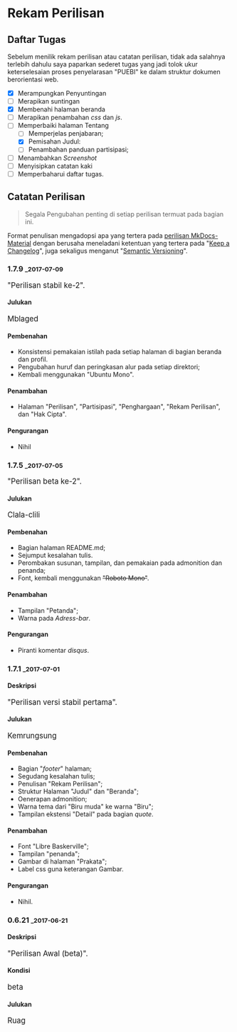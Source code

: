# Rekam Perilisan

## Daftar Tugas

Sebelum menilik rekam perilisan atau catatan perilisan, tidak ada salahnya terlebih dahulu saya paparkan sederet tugas yang jadi tolok ukur keterselesaian proses penyelarasan "PUEBI" ke dalam struktur dokumen berorientasi web.

* [x] Merampungkan Penyuntingan
* [ ] Merapikan suntingan
* [x] Membenahi halaman beranda
* [ ] Merapikan penambahan *css* dan *js*.
* [ ] Memperbaiki halaman Tentang
    * [ ] Memperjelas penjabaran;
    * [x] Pemisahan Judul:
    * [ ] Penambahan panduan partisipasi;
* [ ] Menambahkan _Screenshot_
* [ ] Menyisipkan catatan kaki
* [ ] Memperbaharui daftar tugas.

## Catatan Perilisan

>Segala Pengubahan penting di setiap perilisan termuat pada bagian ini.

Format penulisan mengadopsi apa yang tertera pada [perilisan MkDocs-Material](http://squidfunk.github.io/mkdocs-material/release-notes/#changelog) dengan berusaha meneladani ketentuan yang tertera pada "[Keep a Changelog](http://keepachangelog.com/en/1.0.0/)", juga sekaligus menganut "[Semantic Versioning](http://semver.org/spec/v2.0.0.html)".

### 1.7.9 <small>_2017-07-09</small>

<big>"Perilisan stabil ke-2".</big>

#### Julukan

<big>Mblaged</big>


#### Pembenahan

* Konsistensi pemakaian istilah pada setiap halaman di bagian beranda dan profil.
* Pengubahan huruf dan peringkasan alur pada setiap direktori;
* Kembali menggunakan "Ubuntu Mono".

#### Penambahan

* Halaman "Perilisan", "Partisipasi", "Penghargaan", "Rekam Perilisan", dan "Hak Cipta".

#### Pengurangan

* Nihil

### 1.7.5 <small>_2017-07-05</small>

<big>"Perilisan beta ke-2".</big>

#### Julukan

<big>Clala-clili</big>


#### Pembenahan

* Bagian halaman README.md;
* Sejumput kesalahan tulis.
* Perombakan susunan, tampilan, dan pemakaian pada admonition dan penanda;
* Font, kembali menggunakan ~~"Roboto Mono"~~.

#### Penambahan

* Tampilan "Petanda";
* Warna pada *Adress-bar*.

#### Pengurangan

* Piranti komentar *disqus*.

### 1.7.1 <small>_2017-07-01</small>

#### Deskripsi

<big>"Perilisan versi stabil pertama".</big>

#### Julukan

<big>Kemrungsung</big>

#### Pembenahan

* Bagian "*footer*" halaman;
* Segudang kesalahan tulis;
* Penulisan "Rekam Perilisan";
* Struktur Halaman "Judul" dan "Beranda"; 
* Oenerapan admonition;
* Warna tema dari "Biru muda" ke warna "Biru";
* Tampilan ekstensi "Detail" pada bagian *quote*.

#### Penambahan

* Font "Libre Baskerville";
* Tampilan "penanda";
* Gambar di halaman "Prakata";
* Label css guna keterangan Gambar.

#### Pengurangan

* Nihil.

### 0.6.21 <small>_2017-06-21</small>

#### Deskripsi

<big>"Perilisan Awal (beta)".</big>

#### Kondisi

<big>beta</big>

#### Julukan

<big>Ruag</big>

